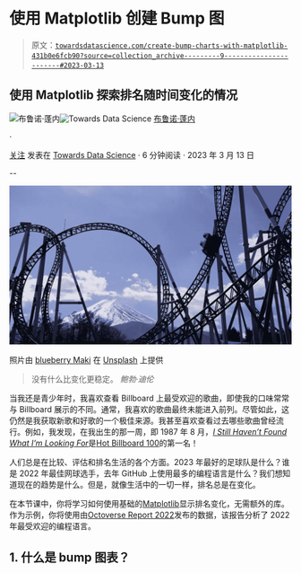 # 使用 Matplotlib 创建 Bump 图

> 原文：[`towardsdatascience.com/create-bump-charts-with-matplotlib-431b0e6fcb90?source=collection_archive---------9-----------------------#2023-03-13`](https://towardsdatascience.com/create-bump-charts-with-matplotlib-431b0e6fcb90?source=collection_archive---------9-----------------------#2023-03-13)

## 使用 Matplotlib 探索排名随时间变化的情况

[](https://medium.com/@bruno.ponne?source=post_page-----431b0e6fcb90--------------------------------)![布鲁诺·蓬内](https://medium.com/@bruno.ponne?source=post_page-----431b0e6fcb90--------------------------------)[](https://towardsdatascience.com/?source=post_page-----431b0e6fcb90--------------------------------)![Towards Data Science](https://towardsdatascience.com/?source=post_page-----431b0e6fcb90--------------------------------) [布鲁诺·蓬内](https://medium.com/@bruno.ponne?source=post_page-----431b0e6fcb90--------------------------------)

·

[关注](https://medium.com/m/signin?actionUrl=https%3A%2F%2Fmedium.com%2F_%2Fsubscribe%2Fuser%2F2819bc6617ce&operation=register&redirect=https%3A%2F%2Ftowardsdatascience.com%2Fcreate-bump-charts-with-matplotlib-431b0e6fcb90&user=Bruno+Ponne&userId=2819bc6617ce&source=post_page-2819bc6617ce----431b0e6fcb90---------------------post_header-----------) 发表在 [Towards Data Science](https://towardsdatascience.com/?source=post_page-----431b0e6fcb90--------------------------------) · 6 分钟阅读 · 2023 年 3 月 13 日

--

[](https://medium.com/m/signin?actionUrl=https%3A%2F%2Fmedium.com%2F_%2Fbookmark%2Fp%2F431b0e6fcb90&operation=register&redirect=https%3A%2F%2Ftowardsdatascience.com%2Fcreate-bump-charts-with-matplotlib-431b0e6fcb90&source=-----431b0e6fcb90---------------------bookmark_footer-----------)![](img/9a8af50a9aedd0efa207c9d23bd9d92e.png)

照片由 [blueberry Maki](https://unsplash.com/@yukkien?utm_source=medium&utm_medium=referral) 在 [Unsplash](https://unsplash.com/?utm_source=medium&utm_medium=referral) 上提供

> 没有什么比变化更稳定。 *鲍勃·迪伦*

当我还是青少年时，我喜欢查看 Billboard 上最受欢迎的歌曲，即使我的口味常常与 Billboard 展示的不同。通常，我喜欢的歌曲最终未能进入前列。尽管如此，这仍然是我获取新歌和好歌的一个极佳来源。我甚至喜欢查看过去哪些歌曲曾经流行。例如，我发现，在我出生的那一周，即 1987 年 8 月，[*I Still Haven’t Found What I’m Looking For*](https://www.youtube.com/watch?v=e3-5YC_oHjE)是[Hot Billboard 100](https://www.billboard.com/charts/hot-100/1987-08-08/)的第一名！

人们总是在比较、评估和排名生活的各个方面。2023 年最好的足球队是什么？谁是 2022 年最佳网球选手，去年 GitHub 上使用最多的编程语言是什么？我们想知道现在的趋势是什么。但是，就像生活中的一切一样，排名总是在变化。

在本节课中，你将学习如何使用基础的[Matplotlib](https://matplotlib.org/)显示排名变化，无需额外的库。作为示例，你将使用由[Octoverse Report 2022](https://octoverse.github.com/2022/top-programming-languages)发布的数据，该报告分析了 2022 年最受欢迎的编程语言。

## 1\. 什么是 bump 图表？

